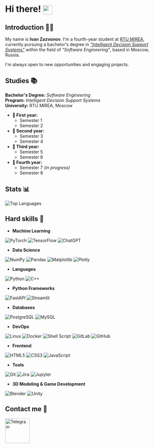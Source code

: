 <h1>
  Hi there!
  <img src="https://media.giphy.com/media/hvRJCLFzcasrR4ia7z/giphy.gif" width="30" style="display:inline-block; vertical-align:middle;" />
</h1>

## Introduction 🧑‍💻

My name is **Ivan Zazvonov**. I'm a fourth-year student at [RTU MIREA](https://english.mirea.ru/), currently pursuing a bachelor's degree in *["Intelligent Decision Support Systems"](https://priem.mirea.ru/guide-direction?direction_id=1210)* within the field of *"Software Engineering"*, based in Moscow, Russia.

I'm always open to new opportunities and engaging projects.

## Studies 📚

**Bachelor's Degree:** *Software Engineering*  
**Program:** *Intelligent Decision Support Systems*  
**University:** RTU MIREA, Moscow

- **👶 First year:**
  - Semester 1
  - Semester 2
- **👦 Second year:**
  - Semester 3
  - Semester 4
- **👨 Third year:**
  - Semester 5
  - Semester 6
- **👴 Fourth year:**
  - Semester 7 *(in progress)*
  - Semester 8

## Stats 📊

![Top Languages](https://github-readme-stats.vercel.app/api/top-langs/?username=Zimloki&layout=compact&theme=dark)

## Hard skills 🧠

- **Machine Learning**  

![PyTorch](https://img.shields.io/badge/PyTorch-6db193?style=for-the-badge&logo=pytorch&logoColor=white) 
![TensorFlow](https://img.shields.io/badge/TensorFlow-6db193?style=for-the-badge&logo=tensorflow&logoColor=white) 
![ChatGPT](https://img.shields.io/badge/ChatGPT-6db193?style=for-the-badge&logo=openai&logoColor=white) 

- **Data Science**  

![NumPy](https://img.shields.io/badge/NumPy-20135c?style=for-the-badge&logo=numpy&logoColor=white) 
![Pandas](https://img.shields.io/badge/Pandas-20135c?style=for-the-badge&logo=pandas&logoColor=white) 
![Matplotlib](https://img.shields.io/badge/Matplotlib-20135c?style=for-the-badge&logo=matplotlib&logoColor=white) 
![Plotly](https://img.shields.io/badge/Plotly-20135c?style=for-the-badge&logo=plotly&logoColor=white) 

- **Languages**  
 
![Python](https://img.shields.io/badge/Python-F7DF1E?style=for-the-badge&logo=python&logoColor=black) 
![C++](https://img.shields.io/badge/C++-F7DF1E?style=for-the-badge&logo=cplusplus&logoColor=black) 

- **Python Frameworks**  

![FastAPI](https://img.shields.io/badge/FastAPI-e28ca9?style=for-the-badge&logo=fastapi&logoColor=white) 
![Streamlit](https://img.shields.io/badge/Streamlit-e28ca9?style=for-the-badge&logo=streamlit&logoColor=white) 

- **Databases**  

![PostgreSQL](https://img.shields.io/badge/PostgreSQL-4caf50?style=for-the-badge&logo=postgresql&logoColor=white) 
![MySQL](https://img.shields.io/badge/MySQL-4caf50?style=for-the-badge&logo=mysql&logoColor=white) 

- **DevOps** 

![Linux](https://img.shields.io/badge/Linux-000000?style=for-the-badge&logo=linux&logoColor=white) 
![Docker](https://img.shields.io/badge/Docker-000000?style=for-the-badge&logo=docker&logoColor=white) 
![Shell Script](https://img.shields.io/badge/Shell%20Script-000000?style=for-the-badge&logo=gnubash&logoColor=white) 
![GitLab](https://img.shields.io/badge/GitLab-000000?style=for-the-badge&logo=gitlab&logoColor=white) 
![GitHub](https://img.shields.io/badge/GitHub-000000?style=for-the-badge&logo=github&logoColor=white) 

- **Frontend** 
 
![HTML5](https://img.shields.io/badge/HTML5-f06529?style=for-the-badge&logo=html5&logoColor=white) 
![CSS3](https://img.shields.io/badge/CSS3-f06529?style=for-the-badge&logo=css3&logoColor=white) 
![JavaScript](https://img.shields.io/badge/JavaScript-f06529?style=for-the-badge&logo=javascript&logoColor=white) 

- **Tools**

![Git](https://img.shields.io/badge/Git-005eff?style=for-the-badge&logo=git&logoColor=white) 
![Jira](https://img.shields.io/badge/Jira-005eff?style=for-the-badge&logo=jira&logoColor=white) 
![Jupyter](https://img.shields.io/badge/Jupyter-005eff?style=for-the-badge&logo=jupyter&logoColor=white) 

- **3D Modeling & Game Development**

![Blender](https://img.shields.io/badge/Blender-8e44ad?style=for-the-badge&logo=blender&logoColor=white)
![Unity](https://img.shields.io/badge/Unity-8e44ad?style=for-the-badge&logo=unity&logoColor=white)

  ## Contact me 📱

<p align="left">
  <a href="https://t.me/Aevantg" target="_blank">
    <img src="https://img.icons8.com/clouds/100/000000/telegram-app.png" alt="Telegram" width="80"/>
  </a>
</p>
